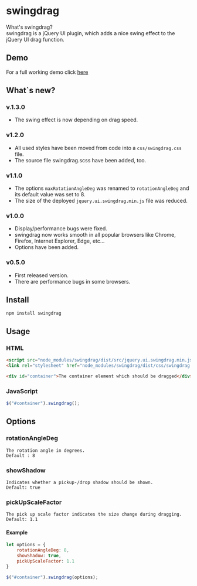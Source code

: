 # swingdrag

What's swingdrag?\
swingdrag is a jQuery UI plugin, which adds a nice swing effect to the jQuery UI drag function.

## Demo
For a full working demo click [here](http://codepen.io/waxalot/pen/xdOaRW)

## What`s new?

### v.1.3.0
* The swing effect is now depending on drag speed.

### v1.2.0
* All used styles have been moved from code into a `css/swingdrag.css` file.
* The source file swingdrag.scss have been added, too.

### v1.1.0
* The options `maxRotationAngleDeg` was renamed to `rotationAngleDeg` and its default value was set to 8.
* The size of the deployed `jquery.ui.swingdrag.min.js` file was reduced.

### v1.0.0
* Display/performance bugs were fixed.
* swingdrag now works smooth in all popular browsers like Chrome, Firefox, Internet Explorer, Edge, etc...
* Options have been added.

### v0.5.0
* First released version. 
* There are performance bugs in some browsers.

## Install
```
npm install swingdrag
```

## Usage
### HTML
```html
<script src="node_modules/swingdrag/dist/src/jquery.ui.swingdrag.min.js"></script>
<link rel="stylesheet" href="node_modules/swingdrag/dist/css/swingdrag.css" />

<div id="container">The container element which should be dragged</div>
```
### JavaScript
```js
$("#container").swingdrag();
```

## Options

### rotationAngleDeg
```
The rotation angle in degrees.
Default : 8
```

### showShadow
```
Indicates whether a pickup-/drop shadow should be shown.
Default: true
```

### pickUpScaleFactor
```
The pick up scale factor indicates the size change during dragging.
Default: 1.1
```

#### Example
```js
let options = {
    rotationAngleDeg: 8, 
    showShadow: true, 
    pickUpScaleFactor: 1.1
}

$("#container").swingdrag(options);
```